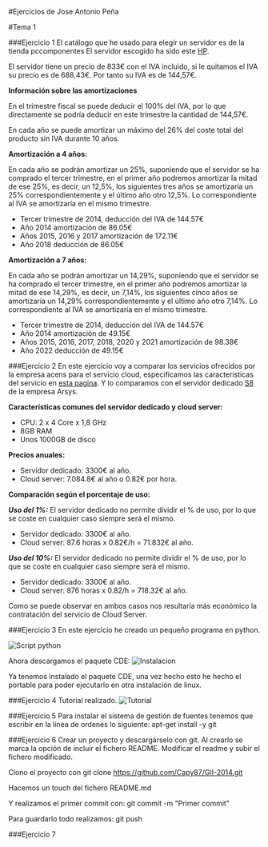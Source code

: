 #Ejercicios de Jose Antonio Peña 

#Tema 1

###Ejercicio 1
El catálogo que he usado para elegir un servidor es de la tienda pccomponentes
El servidor escogido ha sido este [HP](http://www.pccomponentes.com/hp_proliant_ml310e_g8_xe_e3_1220_8gb_2tb___foundation_2012.html).  

El servidor tiene un precio de 833€ con el IVA incluido, si le quitamos el IVA su precio es de 688,43€. 
Por tanto su IVA es de 144,57€.

**Información sobre las amortizaciones**

En el trimestre fiscal se puede deducir el 100% del IVA, por lo que directamente se podría deducir en este trimestre la cantidad de 144,57€.

En cada año se puede amortizar un máximo del 26% del coste total del producto sin IVA durante 10 años.

**Amortización a 4 años:**

En cada año se podrán amortizar un 25%, suponiendo que el servidor se ha comprado el tercer trimestre, en el primer año podremos amortizar la mitad de ese 25%, es decir, un 12,5%, los siguientes tres años se amortizaría un 25% correspondientemente y el último año otro 12,5%. Lo correspondiente al IVA se amortizaría en el mismo trimestre.

-	Tercer trimestre de 2014, deducción del IVA de 144.57€
-	Año 2014 amortización de 86.05€
-	Años 2015, 2016 y 2017 amortización de 172.11€
-	Año 2018 deducción de 86.05€

**Amortización a 7 años:**

En cada año se podrán amortizar un 14,29%, suponiendo que el servidor se ha comprado el tercer trimestre, en el primer año podremos amortizar la mitad de ese 14,29%, es decir, un 7,14%, los siguientes cinco años se amortizaría un 14,29% correspondientemente y el último año otro 7,14%. Lo correspondiente al IVA se amortizaría en el mismo trimestre.

-	Tercer trimestre de 2014, deducción del IVA de 144.57€
-	Año 2014 amortización de 49.15€
-	Años 2015, 2016, 2017, 2018, 2020 y 2021 amortización de 98.38€
-	Año 2022 deducción de 49.15€

###Ejercicio 2
En este ejercicio voy a comparar los servicios ofrecidos por la empresa acens para el servicio cloud, especificamos las caracteristicas del servicio en [esta pagina](http://www.acens.com/cloud/cloud-servers/). Y lo comparamos con el servidor dedicado [S8](http://www.arsys.es/servidores/dedicados) de la empresa Arsys.

**Características comunes del servidor dedicado y cloud server:**

- CPU: 2 x 4 Core x 1,8 GHz
- 8GB RAM
- Unos 1000GB de disco

**Precios anuales:**
- Servidor dedicado: 3300€ al año.
- Cloud server: 7.084.8€ al año o 0.82€ por hora.

**Comparación según el porcentaje de uso:**

***Uso del 1%:***
El servidor dedicado no permite dividir el % de uso, por lo que se coste en cualquier caso siempre será el mismo.
- Servidor dedicado: 3300€ al año.
- Cloud server: 87.6 horas x 0.82€/h = 71.832€ al año.

***Uso del 10%:***
El servidor dedicado no permite dividir el % de uso, por lo que se coste en cualquier caso siempre será el mismo.
- Servidor dedicado: 3300€ al año.
- Cloud server: 876 horas x 0.82/h = 718.32€ al año.

Como se puede observar en ambos casos nos resultaría más económico la contratación del servicio de Cloud Server.


###Ejercicio 3
En este ejercicio he creado un pequeño programa en python.

![Script python](http://i.imgur.com/ZeKD33l.png)

Ahora descargamos el paquete CDE:
![Instalacion](http://i.imgur.com/TUbQjdn.png)

Ya tenemos instalado el paquete CDE, una vez hecho esto he hecho el portable para poder ejecutarlo en otra instalación de linux.

###Ejercicio 4
Tutorial realizado.
![Tutorial](http://i.imgur.com/FQL5JDe.png)


###Ejercicio 5
Para instalar el sistema de gestión de fuentes tenemos que escribir en la linea de ordenes lo siguiente:
apt-get install -y git

###Ejercicio 6
Crear un proyecto y descargárselo con git. Al crearlo se marca la opción de incluir el fichero README.
Modificar el readme y subir el fichero modificado.

Clono el proyecto con
git clone https://github.com/Capy87/GII-2014.git

Hacemos un touch del fichero README.md

Y realizamos el primer commit con:
git commit -m "Primer commit"

Para guardarlo todo realizamos:
git push


###Ejercicio 7
